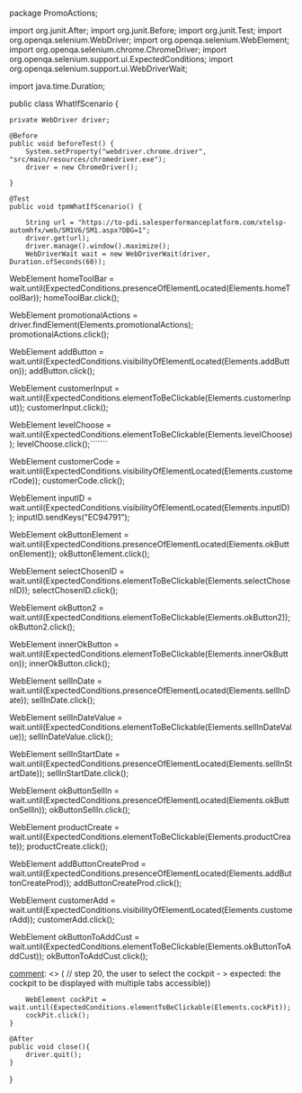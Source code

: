package PromoActions;

import org.junit.After;
import org.junit.Before;
import org.junit.Test;
import org.openqa.selenium.WebDriver;
import org.openqa.selenium.WebElement;
import org.openqa.selenium.chrome.ChromeDriver;
import org.openqa.selenium.support.ui.ExpectedConditions;
import org.openqa.selenium.support.ui.WebDriverWait;

import java.time.Duration;

public class WhatIfScenario {

    private WebDriver driver;

    @Before
    public void beforeTest() {
        System.setProperty("webdriver.chrome.driver", "src/main/resources/chromedriver.exe");
        driver = new ChromeDriver();

    }

    @Test
    public void tpmWhatIfScenario() {

        String url = "https://to-pdi.salesperformanceplatform.com/xtelsp-automhfx/web/SM1V6/SM1.aspx?DBG=1";
        driver.get(url);
        driver.manage().window().maximize();
        WebDriverWait wait = new WebDriverWait(driver, Duration.ofSeconds(60));

[comment]: <> (//        step 1, user opens the application - > expected: the application is open)
WebElement homeToolBar = wait.until(ExpectedConditions.presenceOfElementLocated(Elements.homeToolBar));
homeToolBar.click();

[comment]: <> (        // step 2, the user select the relevant tab to create promo - > expected: various promotions displayed)
        WebElement promotionalActions = driver.findElement(Elements.promotionalActions);
        promotionalActions.click();

[comment]: <> (// step 3, user clicks add button - > expected: the add button leads to multiple levels and promotions)
WebElement addButton = wait.until(ExpectedConditions.visibilityOfElementLocated(Elements.addButton));
addButton.click();

[comment]: <> (// step 4, the user selects new promotion to create - > expected: the appropriate promo to be chosen)
WebElement customerInput = wait.until(ExpectedConditions.elementToBeClickable(Elements.customerInput));
customerInput.click();

[comment]: <> (        // step 5, the user selects customer level - > expected: level 3 which is the desired level to be selected)
        WebElement levelChoose = wait.until(ExpectedConditions.elementToBeClickable(Elements.levelChoose));
        levelChoose.click();```````

[comment]: <> (//        step 6, the user clicks on trigger to input the customer code - > expected: the trigger leads to the search option)
WebElement customerCode = wait.until(ExpectedConditions.visibilityOfElementLocated(Elements.customerCode));
customerCode.click();

[comment]: <> (        // step 7, input the customer code on search bar - > expected: the code to be populated on the 'like' bar)
        WebElement inputID = wait.until(ExpectedConditions.visibilityOfElementLocated(Elements.inputID));
        inputID.sendKeys("EC94791");

[comment]: <> (        // step 8 , select the ok button element - > expected: the ok button to be selected to displayed appropriate customer)
        WebElement okButtonElement = wait.until(ExpectedConditions.presenceOfElementLocated(Elements.okButtonElement));
        okButtonElement.click();

[comment]: <> (        // step 9, confirmation of customer id, level, and name - >expected the display of all customer details)
        WebElement selectChosenID = wait.until(ExpectedConditions.elementToBeClickable(Elements.selectChosenID));
        selectChosenID.click();

[comment]: <> (        // Step 10, select the ok button - > expected: the ok button to be selected and lead to customer page)
        WebElement okButton2 = wait.until(ExpectedConditions.elementToBeClickable(Elements.okButton2));
        okButton2.click();

[comment]: <> (        // step 11, select inner ok button - > expected: the customer information to be displayed and click on inner ok button)
        WebElement innerOkButton = wait.until(ExpectedConditions.elementToBeClickable(Elements.innerOkButton));
        innerOkButton.click();

[comment]: <> (        // step 12, click on sell in date - > expected: the calendar pop up to appear)
        WebElement sellInDate = wait.until(ExpectedConditions.presenceOfElementLocated(Elements.sellInDate));
        sellInDate.click();


[comment]: <> (        // step 13, click on the start date - > expected: the first date to be selected)
        WebElement sellInDateValue = wait.until(ExpectedConditions.elementToBeClickable(Elements.sellInDateValue));
        sellInDateValue.click();

[comment]: <> (        // step 14, click on the range/end date - > expected: the range of dates to appear)
        WebElement sellInStartDate = wait.until(ExpectedConditions.presenceOfElementLocated(Elements.sellInStartDate));
        sellInStartDate.click();

[comment]: <> (        // step 15, select the ok button - > expected: confirmation of the range of dates)
        WebElement okButtonSellIn = wait.until(ExpectedConditions.presenceOfElementLocated(Elements.okButtonSellIn));
        okButtonSellIn.click();

[comment]: <> (        // step 16, select the products tab - > expected: the page directs user to products page)
        WebElement productCreate = wait.until(ExpectedConditions.elementToBeClickable(Elements.productCreate));
        productCreate.click();

[comment]: <> (        // step 17, the user selects the add button to add product - > expected: various products to appear)
        WebElement addButtonCreateProd = wait.until(ExpectedConditions.presenceOfElementLocated(Elements.addButtonCreateProd));
        addButtonCreateProd.click();

[comment]: <> (        // step 18, the user selects the appropriate customer - > expected: the customer details are present and populated)
        WebElement customerAdd = wait.until(ExpectedConditions.visibilityOfElementLocated(Elements.customerAdd));
        customerAdd.click();

[comment]: <> (        // step 19, the user clicks on the ok button to add customer - > expected: the customer is added and details visible)
        WebElement okButtonToAddCust = wait.until(ExpectedConditions.elementToBeClickable(Elements.okButtonToAddCust));
        okButtonToAddCust.click();

[comment]: <> (        // step 20, the user to select the cockpit - > expected: the cockpit to be displayed with multiple tabs accessible))

        WebElement cockPit = wait.until(ExpectedConditions.elementToBeClickable(Elements.cockPit));
        cockPit.click();
    }

    @After
    public void close(){
        driver.quit();
    }
}







